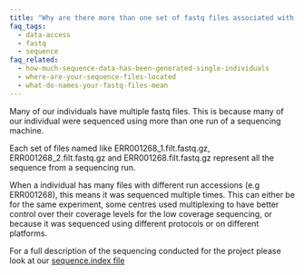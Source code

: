 ```yaml
---
title: "Why are there more than one set of fastq files associated with an individual?"
faq_tags:
  - data-access
  - fastq
  - sequence
faq_related:
  - how-much-sequence-data-has-been-generated-single-individuals
  - where-are-your-sequence-files-located
  - what-do-names-your-fastq-files-mean
---
```

                    
Many of our individuals have multiple fastq files. This is because many of our individual were sequenced using more than one run of a sequencing machine.

Each set of files named like ERR001268_1.filt.fastq.gz, ERR001268_2.filt.fastq.gz and ERR001268.filt.fastq.gz represent all the sequence from a sequencing run. 

When a individual has many files with different run accessions (e.g ERR001268), this means it was sequenced multiple times. This can either be for the same experiment, some centres used multiplexing to have better control over their coverage levels for the low coverage sequencing, or because it was sequenced using different protocols or on different platforms.

For a full description of the sequencing conducted for the project please look at our [sequence.index file](/faq/what-sequence-index-file)
